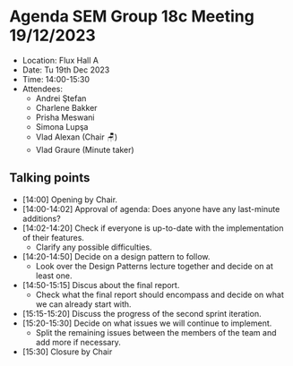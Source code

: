 # Agenda SEM Group 18c Meeting 19/12/2023

* Location: Flux Hall A
* Date: Tu 19th Dec 2023
* Time: 14:00-15:30
* Attendees:
    * Andrei Ştefan
    * Charlene Bakker
    * Prisha Meswani
    * Simona Lupşa
    * Vlad Alexan (Chair :chair:)
    * Vlad Graure (Minute taker)

## Talking points
* [14:00] Opening by Chair.
* [14:00-14:02] Approval of agenda: Does anyone have any last-minute additions?
* [14:02-14:20] Check if everyone is up-to-date with the implementation of their features.
    * Clarify any possible difficulties.
* [14:20-14:50] Decide on a design pattern to follow.
    * Look over the Design Patterns lecture together and decide on at least one.
* [14:50-15:15] Discus about the final report.
    * Check what the final report should encompass and decide on what we can already start with.
* [15:15-15:20] Discuss the progress of the second sprint iteration.
* [15:20-15:30] Decide on what issues we will continue to implement.
    * Split the remaining issues between the members of the team and add more if necessary.
* [15:30] Closure by Chair
